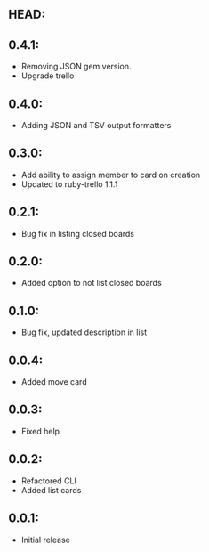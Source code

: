 ## HEAD:

## 0.4.1:

* Removing JSON gem version.
* Upgrade trello

## 0.4.0:

* Adding JSON and TSV output formatters

## 0.3.0:

* Add ability to assign member to card on creation
* Updated to ruby-trello 1.1.1

## 0.2.1:

* Bug fix in listing closed boards

## 0.2.0:

* Added option to not list closed boards

## 0.1.0:

* Bug fix, updated description in list

## 0.0.4:

* Added move card

## 0.0.3:

* Fixed help

## 0.0.2:

* Refactored CLI
* Added list cards

## 0.0.1:

* Initial release
